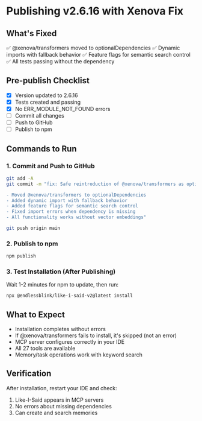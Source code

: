 # Publishing v2.6.16 with Xenova Fix

## What's Fixed
✅ @xenova/transformers moved to optionalDependencies
✅ Dynamic imports with fallback behavior
✅ Feature flags for semantic search control
✅ All tests passing without the dependency

## Pre-publish Checklist
- [x] Version updated to 2.6.16
- [x] Tests created and passing
- [x] No ERR_MODULE_NOT_FOUND errors
- [ ] Commit all changes
- [ ] Push to GitHub
- [ ] Publish to npm

## Commands to Run

### 1. Commit and Push to GitHub
```bash
git add -A
git commit -m "fix: Safe reintroduction of @xenova/transformers as optional dependency

- Moved @xenova/transformers to optionalDependencies
- Added dynamic import with fallback behavior  
- Added feature flags for semantic search control
- Fixed import errors when dependency is missing
- All functionality works without vector embeddings"

git push origin main
```

### 2. Publish to npm
```bash
npm publish
```

### 3. Test Installation (After Publishing)
Wait 1-2 minutes for npm to update, then run:
```bash
npx @endlessblink/like-i-said-v2@latest install
```

## What to Expect
- Installation completes without errors
- If @xenova/transformers fails to install, it's skipped (not an error)
- MCP server configures correctly in your IDE
- All 27 tools are available
- Memory/task operations work with keyword search

## Verification
After installation, restart your IDE and check:
1. Like-I-Said appears in MCP servers
2. No errors about missing dependencies
3. Can create and search memories